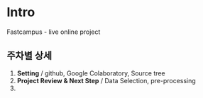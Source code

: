 # Intro
Fastcampus - live online project

## 주차별 상세
1. **Setting** / github, Google Colaboratory, Source tree
2. **Project Review & Next Step** / Data Selection, pre-processing
3.


